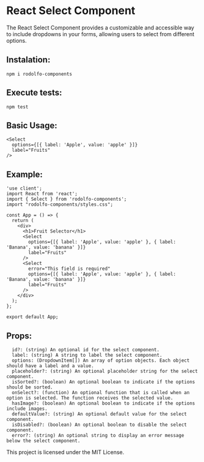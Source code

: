 # React Select Component

The React Select Component provides a customizable and accessible way to include dropdowns in your forms, allowing users to select from different options.

## Instalation:

```
npm i rodolfo-components
```

## Execute tests:

```
npm test
```

## Basic Usage:

```
<Select
  options={[{ label: 'Apple', value: 'apple' }]}
  label="Fruits"
/>
```

## Example:

```
'use client';
import React from 'react';
import { Select } from 'rodolfo-components';
import "rodolfo-components/styles.css";

const App = () => {
  return (
    <div>
      <h1>Fruit Selector</h1>
      <Select
        options={[{ label: 'Apple', value: 'apple' }, { label: 'Banana', value: 'banana' }]}
        label="Fruits"
      />
      <Select
        error="This field is required"
        options={[{ label: 'Apple', value: 'apple' }, { label: 'Banana', value: 'banana' }]}
        label="Fruits"
      />
    </div>
  );
};

export default App;
```

## Props:

```
  id?: (string) An optional id for the select component.
  label: (string) A string to label the select component.
  options: (DropdownItem[]) An array of option objects. Each object should have a label and a value.
  placeholder?: (string) An optional placeholder string for the select component.
  isSorted?: (boolean) An optional boolean to indicate if the options should be sorted.
  onSelect?: (function) An optional function that is called when an option is selected. The function receives the selected value.
  hasImage?: (boolean) An optional boolean to indicate if the options include images.
  defaultValue?: (string) An optional default value for the select component.
  isDisabled?: (boolean) An optional boolean to disable the select component.
  error?: (string) An optional string to display an error message below the select component.
```

This project is licensed under the MIT License.
